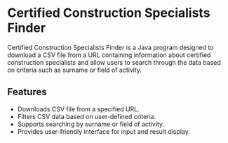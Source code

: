 # Certified Construction Specialists Finder

Certified Construction Specialists Finder is a Java program designed to download a CSV file from a URL containing information about certified construction specialists and allow users to search through the data based on criteria such as surname or field of activity.

## Features

- Downloads CSV file from a specified URL.
- Filters CSV data based on user-defined criteria.
- Supports searching by surname or field of activity.
- Provides user-friendly interface for input and result display.

